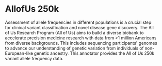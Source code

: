# AllofUs 250k

Assessment of allele frequencies in different populations is a crucial step for clinical variant classification and novel disease gene discovery. The All of Us Research Program (All of Us) aims to build a diverse biobank to accelerate precision medicine research with data from >1 million Americans from diverse backgrounds. This includes sequencing participants' genomes to advance our understanding of genetic variation from individuals of non-European-like genetic ancestry. This annotator provides the All of Us 250k variant allele frequency data.

